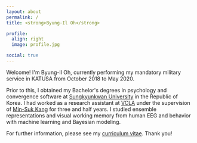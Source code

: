 ```yaml
---
layout: about
permalink: /
title: <strong>Byung-Il Oh</strong>

profile:
  align: right
  image: profile.jpg

social: true
---
```


Welcome! I'm Byung-Il Oh, currently performing my mandatory military service in KATUSA from October 2018 to May 2020.

Prior to this, I obtained my Bachelor's degrees in psychology and convergence software at <a href="https://www.skku.edu/">Sungkyunkwan University</a> in the Republic of Korea. I had worked as a research assistant at <a href="https://sites.google.com/view/vcnlskku/vcnl-lab">VCLA</a> under the supervision of <a href="https://scholar.google.com/citations?user=R6KDuS8AAAAJ">Min-Suk Kang</a> for three and half years. I studied ensemble representations and visual working memory from human EEG and behavior with machine learning and Bayesian modeling.

For further information, please see my <a href="{{ '/cv.pdf' | prepend: site.baseurl | prepend: site.url }}">curriculum vitae</a>. Thank you!
